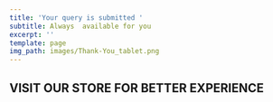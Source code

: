 ```yaml
---
title: 'Your query is submitted '
subtitle: Always  available for you
excerpt: ''
template: page
img_path: images/Thank-You_tablet.png
---
```

## VISIT OUR STORE FOR BETTER EXPERIENCE 